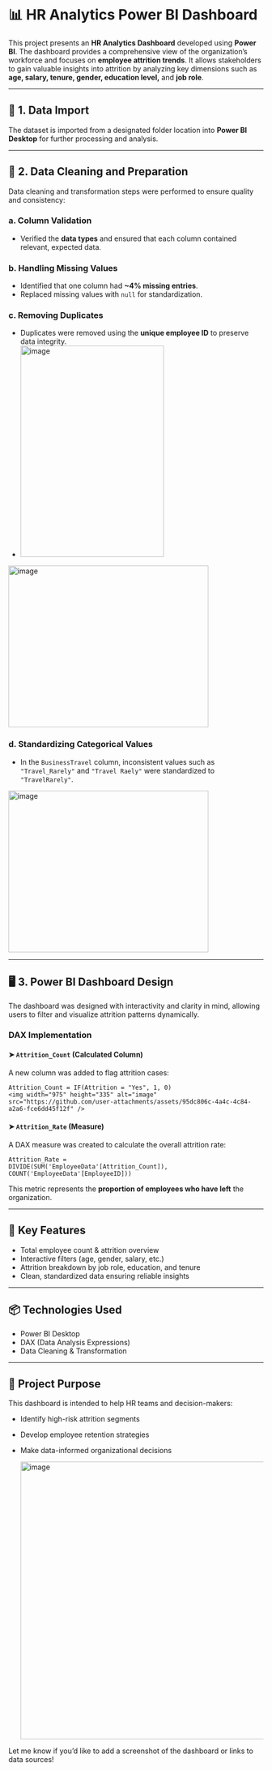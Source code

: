 
# 📊 HR Analytics Power BI Dashboard

This project presents an **HR Analytics Dashboard** developed using **Power BI**. The dashboard provides a comprehensive view of the organization’s workforce and focuses on **employee attrition trends**. It allows stakeholders to gain valuable insights into attrition by analyzing key dimensions such as **age, salary, tenure, gender, education level,** and **job role**.

---

## 📁 1. Data Import

The dataset is imported from a designated folder location into **Power BI Desktop** for further processing and analysis.

---

## 🧹 2. Data Cleaning and Preparation

Data cleaning and transformation steps were performed to ensure quality and consistency:

### a. Column Validation

* Verified the **data types** and ensured that each column contained relevant, expected data.

### b. Handling Missing Values

* Identified that one column had **\~4% missing entries**.
* Replaced missing values with `null` for standardization.

### c. Removing Duplicates

* Duplicates were removed using the **unique employee ID** to preserve data integrity.
* <img width="283" height="417" alt="image" src="https://github.com/user-attachments/assets/5cf45290-d928-4103-99f5-6765c20abe6f" />
<img width="395" height="319" alt="image" src="https://github.com/user-attachments/assets/69c96b6b-1f48-467c-a67f-b9407ca391b2" />



### d. Standardizing Categorical Values

* In the `BusinessTravel` column, inconsistent values such as `"Travel_Rarely"` and `"Travel Raely"` were standardized to `"TravelRarely"`.
<img width="395" height="319" alt="image" src="https://github.com/user-attachments/assets/a95e21d1-4e65-4e08-9c06-87d86d3ac758" />

---

## 🖥️ 3. Power BI Dashboard Design

The dashboard was designed with interactivity and clarity in mind, allowing users to filter and visualize attrition patterns dynamically.

### DAX Implementation

#### ➤ `Attrition_Count` (Calculated Column)

A new column was added to flag attrition cases:

```DAX
Attrition_Count = IF(Attrition = "Yes", 1, 0)
<img width="975" height="335" alt="image" src="https://github.com/user-attachments/assets/95dc806c-4a4c-4c84-a2a6-fce6dd45f12f" />

```

#### ➤ `Attrition_Rate` (Measure)

A DAX measure was created to calculate the overall attrition rate:

```DAX
Attrition_Rate = 
DIVIDE(SUM('EmployeeData'[Attrition_Count]), COUNT('EmployeeData'[EmployeeID]))
```

This metric represents the **proportion of employees who have left** the organization.

---

## 📌 Key Features

* Total employee count & attrition overview
* Interactive filters (age, gender, salary, etc.)
* Attrition breakdown by job role, education, and tenure
* Clean, standardized data ensuring reliable insights

---

## 📦 Technologies Used

* Power BI Desktop
* DAX (Data Analysis Expressions)
* Data Cleaning & Transformation

---

## 📍 Project Purpose

This dashboard is intended to help HR teams and decision-makers:

* Identify high-risk attrition segments
* Develop employee retention strategies
* Make data-informed organizational decisions

  <img width="975" height="548" alt="image" src="https://github.com/user-attachments/assets/052ccb4b-c54d-46e4-9b48-ecc4627db6aa" />



Let me know if you’d like to add a screenshot of the dashboard or links to data sources!
